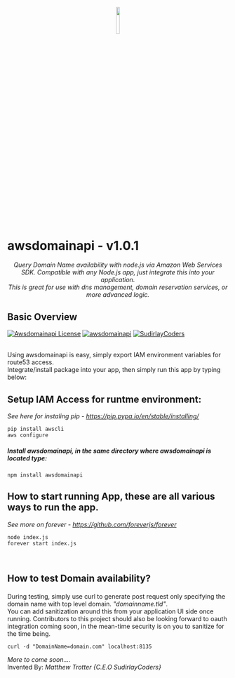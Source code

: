 <p align="center"><img width=12.5% src="http://sudirlaycoders.com/files/sclogo.png"></p>
<p align="center"><h1>awsdomainapi - v1.0.1</h1></p>
<p align="center"><i>Query Domain Name availability with node.js via Amazon Web Services SDK. Compatible with any Node.js app, just integrate this into your application.
<br />This is great for use with dns management, domain reservation services, or more advanced logic.</i></p>


## Basic Overview
[![Awsdomainapi License](https://img.shields.io/badge/Licensed-Matt%20Trotter-orange.svg)](https://github.com/sudir/awsdomainapi/blob/master/LICENSE.txt)
[![awsdomainapi](https://img.shields.io/badge/awsdomainapi-npm-blue.svg)](https://www.npmjs.com/package/awsdomainapi)
[![SudirlayCoders](https://img.shields.io/badge/SudirlayCoders-Experts-brightgreen.svg)](http://www.sudirlaycoders.com)

<br />
Using awsdomainapi is easy, simply export IAM environment variables for route53 access. 
<br>Integrate/install package into your app, then simply run this app by typing below:

## Setup IAM Access for runtme environment: 
<i>See here for instaling pip - https://pip.pypa.io/en/stable/installing/</i>
```
pip install awscli
aws configure
```

##### Install awsdomainapi, in the same directory where awsdomainapi is located type:
```
npm install awsdomainapi
```

## How to start running App, these are all various ways to run the app. 
<i>See more on forever - https://github.com/foreverjs/forever</i>
```
node index.js
forever start index.js
```
<br>

## How to test Domain availability?

#### 
During testing, simply use curl to generate post request only specifying the domain name with top level domain. <i>"domainname.tld"</i>. 
<br />You can add sanitization around this from your application UI side once running. Contributors to this project should also be looking
forward to oauth integration coming soon, in the mean-time security is on you to sanitize for the time being.

```
curl -d "DomainName=domain.com" localhost:8135
```

<i>More to come soon....</i>
<br />Invented By: <i>Matthew Trotter {C.E.O SudirlayCoders}</i>
